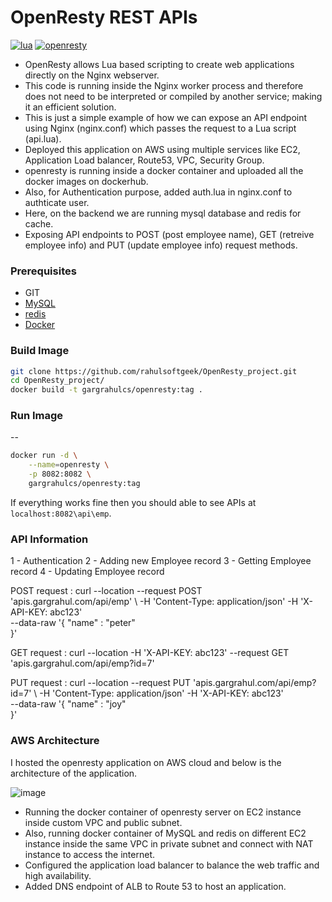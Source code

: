 # OpenResty REST APIs

[![lua](https://img.shields.io/badge/lua-5.1-brightgreen)](http://www.lua.org/start.html#installing)
[![openresty](https://img.shields.io/badge//openresty-1.19.3.1-red)](https://openresty.org/en/download.html)


- OpenResty allows Lua based scripting to create web applications directly on the Nginx webserver.
- This code is running inside the Nginx worker process and therefore does not need to be interpreted or compiled by another service; making it an efficient solution.
- This is just a simple example of how we can expose an API endpoint using Nginx (nginx.conf) which passes the request to a Lua script (api.lua). 
- Deployed this application on AWS using multiple services like EC2, Application Load balancer, Route53, VPC, Security Group.
- openresty is running inside a docker container and uploaded all the docker images on dockerhub.
- Also, for Authentication purpose, added auth.lua in nginx.conf to authticate user.
- Here, on the backend we are running mysql database and redis for cache.
- Exposing API endpoints to POST (post employee name), GET (retreive employee info) and PUT (update employee info) request methods.

### Prerequisites

* GIT
* [MySQL](https://hub.docker.com/_/mysql)
* [redis](https://hub.docker.com/_/redis)
* [Docker](https://www.docker.com/products/docker-desktop)

### Build Image

```bash
git clone https://github.com/rahulsoftgeek/OpenResty_project.git
cd OpenResty_project/
docker build -t gargrahulcs/openresty:tag .
```

### Run Image

-- 
```bash
docker run -d \
    --name=openresty \
    -p 8082:8082 \
    gargrahulcs/openresty:tag
```
If everything works fine then you should able to see APIs at `localhost:8082\api\emp`.

### API Information

1 - Authentication
2 - Adding new Employee record
3 - Getting Employee record
4 - Updating Employee record

POST request : curl --location --request POST 'apis.gargrahul.com/api/emp' \ 
-H 'Content-Type: application/json' -H 'X-API-KEY: abc123' \
--data-raw '{
        "name" : "peter"    
}'

GET request : curl --location -H 'X-API-KEY: abc123' --request GET 'apis.gargrahul.com/api/emp?id=7'

PUT request : curl --location --request PUT 'apis.gargrahul.com/api/emp?id=7' \ 
-H 'Content-Type: application/json' -H 'X-API-KEY: abc123' \
--data-raw '{
        "name" : "joy"    
}'

### AWS Architecture

I hosted the openresty application on AWS cloud and below is the architecture of the application.

![image](https://user-images.githubusercontent.com/18359745/120928982-1b0ab980-c6b5-11eb-9ca8-ac1afc18c6d4.png)

- Running the docker container of openresty server on EC2 instance inside custom VPC and public subnet.
- Also, running docker container of MySQL and redis on different EC2 instance inside the same VPC in private subnet and connect with NAT instance to access the internet.
- Configured the application load balancer to balance the web traffic and high availability.
- Added DNS endpoint of ALB to Route 53 to host an application.
